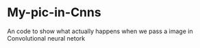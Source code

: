# My-pic-in-Cnns
An code to show what actually happens when we pass a image in Convolutional neural netork
